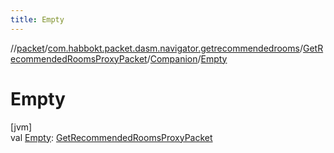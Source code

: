 ```yaml
---
title: Empty
---
```

//[packet](../../../../index.html)/[com.habbokt.packet.dasm.navigator.getrecommendedrooms](../../index.html)/[GetRecommendedRoomsProxyPacket](../index.html)/[Companion](index.html)/[Empty](-empty.html)



# Empty



[jvm]\
val [Empty](-empty.html): [GetRecommendedRoomsProxyPacket](../index.html)




